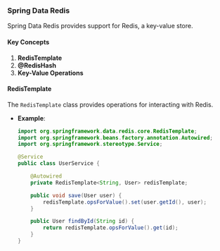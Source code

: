 ### Spring Data Redis

Spring Data Redis provides support for Redis, a key-value store.

#### Key Concepts

1. **RedisTemplate**
2. **@RedisHash**
3. **Key-Value Operations**

#### RedisTemplate

The `RedisTemplate` class provides operations for interacting with Redis.

- **Example**:
  ```java
  import org.springframework.data.redis.core.RedisTemplate;
  import org.springframework.beans.factory.annotation.Autowired;
  import org.springframework.stereotype.Service;

  @Service
  public class UserService {

      @Autowired
      private RedisTemplate<String, User> redisTemplate;

      public void save(User user) {
          redisTemplate.opsForValue().set(user.getId(), user);
      }

      public User findById(String id) {
          return redisTemplate.opsForValue().get(id);
      }
  }
  ```
